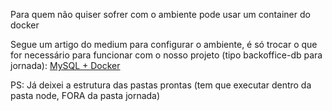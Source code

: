 Para quem não quiser sofrer com o ambiente pode usar um container do docker

Segue um artigo do medium para configurar o ambiente, é só trocar o que for necessário para funcionar com o nosso projeto (tipo backoffice-db para jornada):
[MySQL + Docker](https://medium.com/@johnathanfercher/mysql-docker-7ff6d50d6cf1)

PS: Já deixei a estrutura das pastas prontas (tem que executar dentro da pasta node, FORA da pasta jornada)
